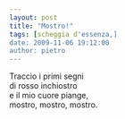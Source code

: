 ```yaml
---
layout: post
title: "Mostro!"
tags: [scheggia d'essenza,]
date: 2009-11-06 19:12:00
author: pietro
---
```

Traccio i primi segni<br/>di rosso inchiostro<br/>e il mio cuore piange,<br/>mostro, mostro, mostro.
